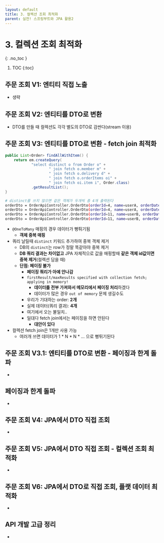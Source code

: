 ```yaml
---
layout: default
title: 3. 컬렉션 조회 최적화
parent: 실전! 스프링부트와 JPA 활용2
---
```


# 3. 컬렉션 조회 최적화
{: .no_toc }

1. TOC
{:toc}

## 주문 조회 V1: 엔티티 직접 노출

- 생략

## 주문 조회 V2: 엔티티를 DTO로 변환

- DTO를 만들 때 컬렉션도 각각 별도의 DTO로 감싼다(stream 이용)

## 주문 조회 V3: 엔티티를 DTO로 변환 - fetch join 최적화

```java
public List<Order> findAllWithItem() {
    return em.createQuery(
            "select distinct o from Order o" +
                    " join fetch o.member m" +
                    " join fetch o.delivery d" +
                    " join fetch o.orderItems oi" +
                    " join fetch oi.item i", Order.class)
            .getResultList();
}
```

```bash
# distinct를 쓰지 않으면 같은 객체가 두개씩 총 4개 출력된다
orderDto = OrderApiController.OrderDto(orderId=4, name=userA, orderDate=2025-03-31T22:52:31.211014, orderStatus=ORDER, address=jpabook.jpashop.domain.Address@91a317f, orderItems=[OrderApiController.OrderItemDto(itemName=JPA1 BOOK, orderPrice=10000, count=1), OrderApiController.OrderItemDto(itemName=JPA2 BOOK, orderPrice=20000, count=2)])
orderDto = OrderApiController.OrderDto(orderId=4, name=userA, orderDate=2025-03-31T22:52:31.211014, orderStatus=ORDER, address=jpabook.jpashop.domain.Address@91a317f, orderItems=[OrderApiController.OrderItemDto(itemName=JPA1 BOOK, orderPrice=10000, count=1), OrderApiController.OrderItemDto(itemName=JPA2 BOOK, orderPrice=20000, count=2)])
orderDto = OrderApiController.OrderDto(orderId=11, name=userB, orderDate=2025-03-31T22:52:31.225743, orderStatus=ORDER, address=jpabook.jpashop.domain.Address@281525e, orderItems=[OrderApiController.OrderItemDto(itemName=SPRING1 BOOK, orderPrice=20000, count=3), OrderApiController.OrderItemDto(itemName=SPRING2 BOOK, orderPrice=40000, count=4)])
orderDto = OrderApiController.OrderDto(orderId=11, name=userB, orderDate=2025-03-31T22:52:31.225743, orderStatus=ORDER, address=jpabook.jpashop.domain.Address@281525e, orderItems=[OrderApiController.OrderItemDto(itemName=SPRING1 BOOK, orderPrice=20000, count=3), OrderApiController.OrderItemDto(itemName=SPRING2 BOOK, orderPrice=40000, count=4)])
```

- `@OneToMany` 매핑의 경우 데이터가 뻥튀기됨
  - **객체 중복 매핑**
- 쿼리 날릴때 `distinct` 키워드 추가하여 중복 객체 제거
  - DB의 `distinct`는 row가 정말 똑같아야 중복 제거
  - **DB 쿼리 결과는 차이없고** JPA 자체적으로 값을 매핑할때 **같은 객체 id값이면 중복 제거**(컬렉션 담을 때)
  - **단점: 페이징 불가**
    - **페이징 쿼리가 아예 안나감**
    - `firstResult/maxResults specified with collection fetch; applying in memory!`
      - **데이터를 전부 가져와서 메모리에서 페이징 처리**하겠다
      - 데이터가 많은 경우 `out of memory` 문제 생길수도
    - 우리가 기대하는 order: **2개**
    - 실제 데이터(쿼리 결과): **4개**
    - 여기에서 오는 불일치..
    - 일대다 fetch join에서는 페이징을 하면 안된다
      - **대안이 있다**
- 컬렉션 fetch join은 1개만 사용 가능
  - 여러개 쓰면 데이터가 1 * N * N * ... 으로 뻥튀기된다

## 주문 조회 V3.1: 엔티티를 DTO로 변환 - 페이징과 한계 돌파

- 

## 페이징과 한계 돌파

- 

## 주문 조회 V4: JPA에서 DTO 직접 조회

- 

## 주문 조회 V5: JPA에서 DTO 직접 조회 - 컬렉션 조회 최적화

- 

## 주문 조회 V6: JPA에서 DTO로 직접 조회, 플랫 데이터 최적화

- 

## API 개발 고급 정리

- 
